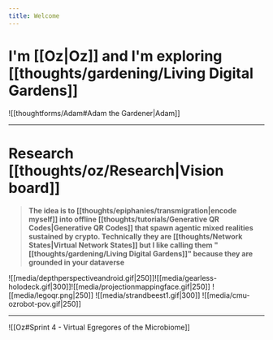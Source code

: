 ```yaml
---
title: Welcome
---
```

# I'm [[Oz|Oz]] and I'm exploring [[thoughts/gardening/Living Digital Gardens]]

![[thoughtforms/Adam#Adam the Gardener|Adam]]

---

# Research [[thoughts/oz/Research|Vision board]]

> **The idea is to [[thoughts/epiphanies/transmigration|encode myself]] into offline [[thoughts/tutorials/Generative QR Codes|Generative QR Codes]] that spawn agentic mixed realities sustained by crypto. Technically they are [[thoughts/Network States|Virtual Network States]] but I like calling them "[[thoughts/gardening/Living Digital Gardens]]" because they are grounded in your dataverse**

 ![[media/depthperspectiveandroid.gif|250]]![[media/gearless-holodeck.gif|300]]![[media/projectionmappingface.gif|250]]
 ![[media/legoqr.png|250]]  ![[media/strandbeest1.gif|300]] ![[media/cmu-ozrobot-pov.gif|250]]

---

![[Oz#Sprint 4 - Virtual Egregores of the Microbiome]]
